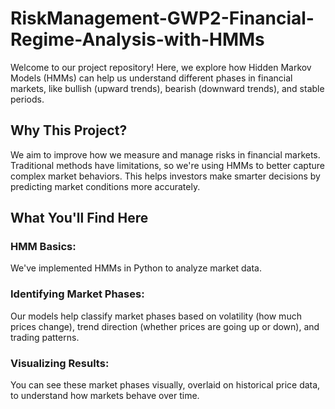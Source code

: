 # RiskManagement-GWP2-Financial-Regime-Analysis-with-HMMs
Welcome to our project repository! Here, we explore how Hidden Markov Models (HMMs) can help us understand different phases in financial markets, like bullish (upward trends), bearish (downward trends), and stable periods.
## Why This Project?
We aim to improve how we measure and manage risks in financial markets. Traditional methods have limitations, so we're using HMMs to better capture complex market behaviors. This helps investors make smarter decisions by predicting market conditions more accurately.

## What You'll Find Here
### HMM Basics: 
We've implemented HMMs in Python to analyze market data.
### Identifying Market Phases: 
Our models help classify market phases based on volatility (how much prices change), trend direction (whether prices are going up or down), and trading patterns.
### Visualizing Results: 
You can see these market phases visually, overlaid on historical price data, to understand how markets behave over time.
